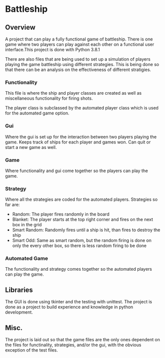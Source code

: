 # Battleship
## Overview
A project that can play a fully functional game of battleship. There is one game where two players can play against each other on a functional user interface.This project is done with Python 3.8.1

There are also files that are being used to set up a simulation of players playing the game battleship using different strategies. This is being done so that there can be an analysis on the effectiveness of different stratigies.

### Functionality
This file is where the ship and player classes are created as well as miscellaneous functionality for firing shots. 

The player class is subclassed by the automated player class which is used for the automated game option.

### Gui
Where the gui is set up for the interaction between two players playing the game. Keeps track of ships for each player and games won. Can quit or start a new game as well.

### Game
Where functionality and gui come together so the players can play the game.

### Strategy
Where all the strategies are coded for the automated players. Strategies so far are:
 - Random: The player fires randomly in the board
 - Blanket: The player starts at the top right corner and fires on the next box in the grid
 - Smart Random: Randomly fires until a ship is hit, than fires to destroy the ship
 - Smart Odd: Same as smart random, but the random firing is done on only the every other box, so there is less random firing to be done

### Automated Game
The functionality and strategy comes together so the automated players can play the game.

## Libraries
The GUI is done using tkinter and the testing with unittest. The project is done as a project to build experience and knowledge in python development. 

## Misc.
The project is laid out so that the game files are the only ones dependent on the files for functinality, strategies, and/or the gui, with the obvious exception of the test files. 
